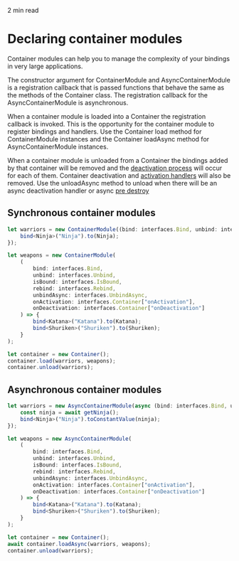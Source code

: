 <p id="reading-time-action-id" align="left">2 min read</p>

# Declaring container modules

Container modules can help you to manage the complexity of your bindings in very large applications.

The constructor argument for ContainerModule and AsyncContainerModule is a registration callback that is passed functions that behave the same as the methods of the Container class.  The registration callback for the AsyncContainerModule is asynchronous.

When a container module is loaded into a Container the registration callback is invoked.  This is the opportunity for the container module to register bindings and handlers.  Use the Container load method for ContainerModule instances and the Container loadAsync method for AsyncContainerModule instances.

When a container module is unloaded from a Container the bindings added by that container will be removed and the [deactivation process](https://github.com/inversify/InversifyJS/blob/master/wiki/deactivation_handler.md) will occur for each of them.  Container deactivation and [activation handlers](https://github.com/inversify/InversifyJS/blob/master/wiki/activation_handler.md) will also be removed.
Use the unloadAsync method to unload when there will be an async deactivation handler or async [pre destroy](https://github.com/inversify/InversifyJS/blob/master/wiki/pre_destroy.md) 

## Synchronous container modules

```ts
let warriors = new ContainerModule((bind: interfaces.Bind, unbind: interfaces.Unbind) => {
    bind<Ninja>("Ninja").to(Ninja);
});

let weapons = new ContainerModule(
    (
        bind: interfaces.Bind,
        unbind: interfaces.Unbind,
        isBound: interfaces.IsBound,
        rebind: interfaces.Rebind,
        unbindAsync: interfaces.UnbindAsync,
        onActivation: interfaces.Container["onActivation"],
        onDeactivation: interfaces.Container["onDeactivation"]
    ) => {
        bind<Katana>("Katana").to(Katana);
        bind<Shuriken>("Shuriken").to(Shuriken);
    }
);

let container = new Container();
container.load(warriors, weapons);
container.unload(warriors);
```

## Asynchronous container modules

```ts
let warriors = new AsyncContainerModule(async (bind: interfaces.Bind, unbind: interfaces.Unbind) => {
    const ninja = await getNinja();
    bind<Ninja>("Ninja").toConstantValue(ninja);
});

let weapons = new AsyncContainerModule(
    (
        bind: interfaces.Bind,
        unbind: interfaces.Unbind,
        isBound: interfaces.IsBound,
        rebind: interfaces.Rebind,
        unbindAsync: interfaces.UnbindAsync,
        onActivation: interfaces.Container["onActivation"],
        onDeactivation: interfaces.Container["onDeactivation"]
    ) => {
        bind<Katana>("Katana").to(Katana);
        bind<Shuriken>("Shuriken").to(Shuriken);
    }
);

let container = new Container();
await container.loadAsync(warriors, weapons);
container.unload(warriors);
```
